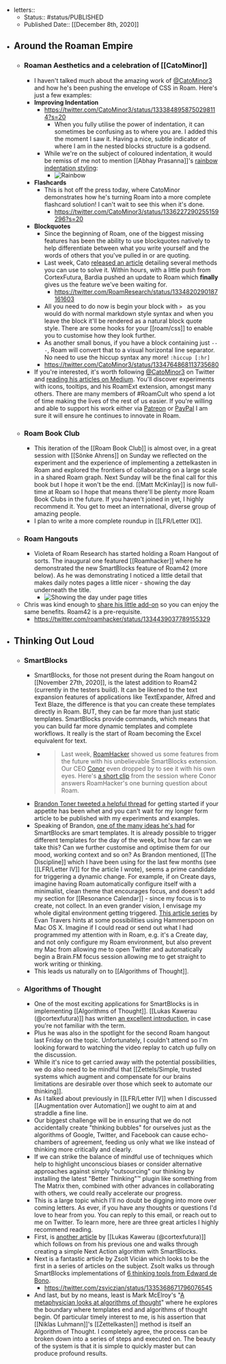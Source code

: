 - letters::
    - Status:: #status/PUBLISHED
    - Published Date:: [[December 8th, 2020]]
- ## Around the Roaman Empire
    - ### Roaman Aesthetics and a celebration of [[CatoMinor]]
        - I haven't talked much about the amazing work of [@CatoMinor3](twitter.com/catominor3) and how he's been pushing the envelope of CSS in Roam. Here's just a few examples:
        - **Improving Indentation**
            - https://twitter.com/CatoMinor3/status/1333848958750298114?s=20
                - When you fully utilise the power of indentation, it can sometimes be confusing as to where you are. I added this the moment I saw it. Having a nice, subtle indicator of where I am in the nested blocks structure is a godsend.
            - While we're on the subject of coloured indentation, it would be remiss of me not to mention [[Abhay Prasanna]]'s [rainbow indentation styling](https://github.com/abhayprasanna/abhayprasanna.github.io/blob/master/rainbow-indent.css):
                - ![Rainbow](http://share.foxsoft.co.uk/cqVxcK+)
        - **Flashcards**
            - This is hot off the press today, where CatoMinor demonstrates how he's turning Roam into a more complete flashcard solution! I can't wait to see this when it's done.
                - https://twitter.com/CatoMinor3/status/1336227290255159296?s=20
        - **Blockquotes**
            - Since the beginning of Roam, one of the biggest missing features has been the ability to use blockquotes natively to help differentiate between what you write yourself and the words of others that you've pulled in or are quoting.
            - Last week, Cato [released an article](https://catominor3.medium.com/in-the-search-for-missing-blockquotes-in-roam-5-reasonable-solutions-ddcd99127cca) detailing several methods you can use to solve it. Within hours, with a little push from CortexFutura, Bardia pushed an update to Roam which __finally__ gives us the feature we've been waiting for.
                - https://twitter.com/RoamResearch/status/1334820290187161603
            - All you need to do now is begin your block with `> ` as you would do with normal markdown style syntax and when you leave the block it'll be rendered as a natural block quote style. There are some hooks for your [[roam/css]] to enable you to customise how they look further.
            - As another small bonus, if you have a block containing just `---`, Roam will convert that to a visual horizontal line separator. No need to use the hiccup syntax any more! `:hiccup [:hr]`
            - https://twitter.com/CatoMinor3/status/1334764868113735680
        - If you're interested, it's worth following [@CatoMinor3](twitter.com/catominor3) on Twitter and [reading his articles on Medium](https://catominor3.medium.com/). You'll discover experiments with icons, tooltips, and his RoamExt extension, amongst many others. There are many members of #RoamCult who spend a lot of time making the lives of the rest of us easier. If you're willing and able to support his work either via [Patreon](https://www.patreon.com/catominor) or [PayPal](https://paypal.me/catominor3) I am sure it will ensure he continues to innovate in Roam.
    - ### Roam Book Club
        - This iteration of the [[Roam Book Club]] is almost over, in a great session with [[Sönke Ahrens]] on Sunday we reflected on the experiment and the experience of implementing a zettelkasten in Roam and explored the frontiers of collaborating on a large scale in a shared Roam graph. Next Sunday will be the final call for this book but I hope it won't be the end. [[Matt McKinlay]] is now full-time at Roam so I hope that means there'll be plenty more Roam Book Clubs in the future. If you haven't joined in yet, I highly recommend it. You get to meet an international, diverse group of amazing people.
        - I plan to write a more complete roundup in [[LFR/Letter IX]].
    - ### Roam Hangouts
        - Violeta of Roam Research has started holding a Roam Hangout of sorts. The inaugural one featured [[Roamhacker]] where he demonstrated the new SmartBlocks feature of Roam42 (more below). As he was demonstrating I noticed a little detail that makes daily notes pages a little nicer - showing the day underneath the title.
            - ![Showing the day under page titles](http://share.foxsoft.co.uk/54vAjk+)
    - Chris was kind enough to [share his little add-on](https://gist.github.com/roamhacker/689270044dcf74257956a289131738c9) so you can enjoy the same benefits. Roam42 is a pre-requisite.
        - https://twitter.com/roamhacker/status/1334439037789155329
- ## Thinking Out Loud
    - ### SmartBlocks
        - SmartBlocks, for those not present during the Roam hangout on [[November 27th, 2020]], is the latest addition to Roam42 (currently in the testers build). It can be likened to the text expansion features of applications like TextExpander, Alfred and Text Blaze, the difference is that you can create these templates directly in Roam. BUT, they can be far more than just static templates. SmartBlocks provide commands, which means that you can build far more dynamic templates and complete workflows. It really is the start of Roam becoming the Excel equivalent for text.
            - > Last week, [RoamHacker](https://cwhitesullivan.lt.acemlna.com/Prod/link-tracker?redirectUrl=aHR0cHMlM0ElMkYlMkZ0d2l0dGVyLmNvbSUyRnJvYW1oYWNrZXI=&a=66602312&account=cwhitesullivan%2Eactivehosted%2Ecom&email=i%2BMM4awnuAf0TZt8s4ZNwk5Xw8IcJbZJCEP4X9vwpSQ%3D&s=ae8b3e9ead8f16073b34baf2606a7524&i=166A1021A1A862) showed us some features from the future with his unbelievable SmartBlocks extension. Our CEO [Conor](https://cwhitesullivan.lt.acemlna.com/Prod/link-tracker?redirectUrl=aHR0cHMlM0ElMkYlMkZ0d2l0dGVyLmNvbSUyRkNvbmF3&a=66602312&account=cwhitesullivan%2Eactivehosted%2Ecom&email=i%2BMM4awnuAf0TZt8s4ZNwk5Xw8IcJbZJCEP4X9vwpSQ%3D&s=ae8b3e9ead8f16073b34baf2606a7524&i=166A1021A1A863) even dropped by to see it with his own eyes. Here's [a short clip](https://cwhitesullivan.lt.acemlna.com/Prod/link-tracker?redirectUrl=aHR0cHMlM0ElMkYlMkZ3d3cueW91dHViZS5jb20lMkZ3YXRjaCUzRnYlM0RtbENpTzJvSUYycyUyNnQlM0Qxcw==&a=66602312&account=cwhitesullivan%2Eactivehosted%2Ecom&email=i%2BMM4awnuAf0TZt8s4ZNwk5Xw8IcJbZJCEP4X9vwpSQ%3D&s=ae8b3e9ead8f16073b34baf2606a7524&i=166A1021A1A864) from the session where Conor answers RoamHacker's one burning question about Roam.
        - [Brandon Toner tweeted a helpful thread](https://twitter.com/brandontoner/status/1334910004823003137) for getting started if your appetite has been whet and you can't wait for my longer form article to be published with my experiments and examples.
        - Speaking of Brandon, [one of the many ideas he's had](https://twitter.com/brandontoner/status/1334890269716733961?s=20) for SmartBlocks are smart templates. It is already possible to trigger different templates for the day of the week, but how far can we take this? Can we further customise and optimise them for our mood, working context and so on? As Brandon mentioned, [[The Discipline]] which I have been using for the last few months (see [[LFR/Letter IV]] for the article I wrote), seems a prime candidate for triggering a dynamic change. For example, if on Create days, imagine having Roam automatically configure itself with a minimalist, clean theme that encourages focus, and doesn't add my section for [[Resonance Calendar]] - since my focus is to create, not collect. In an even grander vision, I envisage my whole digital environment getting triggered. [This article series](http://evantravers.com/articles/2020/06/19/hammerspoon-headspace/) by Evan Travers hints at some possibilities using Hammerspoon on Mac OS X. Imagine if I could read or send out what I had programmed my attention with in Roam, e.g. it's a Create day, and not only configure my Roam environment, but also prevent my Mac from allowing me to open Twitter and automatically begin a Brain.FM focus session allowing me to get straight to work writing or thinking.
        - This leads us naturally on to [[Algorithms of Thought]].
    - ### Algorithms of Thought
        - One of the most exciting applications for SmartBlocks is in implementing [[Algorithms of Thought]]. [[Lukas Kawerau (@cortexfutura)]] has written [an excellent introduction](https://www.cortexfutura.com/getting-started-algorithms-of-thought/), in case you're not familiar with the term.
        - Plus he was also in the spotlight for the second Roam hangout last Friday on the topic. Unfortunately, I couldn't attend so I'm looking forward to watching the video replay to catch up fully on the discussion.
        - While it's nice to get carried away with the potential possibilities, we do also need to be mindful that [[Zettels/Simple, trusted systems which augment and compensate for our brains limitations are desirable over those which seek to automate our thinking]].
        - As I talked about previously in [[LFR/Letter IV]] when I discussed [[Augmentation over Automation]] we ought to aim at and straddle a fine line.
        - Our biggest challenge will be in ensuring that we do not accidentally create "thinking bubbles" for ourselves just as the algorithms of Google, Twitter, and Facebook can cause echo-chambers of agreement, feeding us only what we like instead of thinking more critically and clearly.
        - If we can strike the balance of mindful use of techniques which help to highlight unconscious biases or consider alternative approaches against  simply "outsourcing" our thinking by installing the latest "Better Thinking"™ plugin like something from The Matrix then, combined with other advances in collaborating with others, we could really accelerate our progress.
        - This is a large topic which I'll no doubt be digging into more over coming letters. As ever, if you have any thoughts or questions I'd love to hear from you. You can reply to this email, or reach out to me on Twitter. To learn more, here are three great articles I highly recommend reading.
        - First, is [another article](https://www.cortexfutura.com/algorithms-of-thought-have-arrived/) by [[Lukas Kawerau (@cortexfutura)]] which follows on from his previous one and walks through creating a simple Next Action algorithm with SmartBlocks.
        - Next is a fantastic article by Zsolt Vicián which looks to be the first in a series of articles on the subject. Zsolt walks us through SmartBlocks implementations of [6 thinking tools from Edward de Bono](https://www.zsolt.blog/2020/12/de-bonos-algorithms-of-thought-for.html).
            - https://twitter.com/zsviczian/status/1335368671796076545
        - And last, but by no means, least is Mark McElroy's "[A metaphysician looks at algorithms of thought](https://markmcelroy.com/a-metaphysican-looks-at-algorithms-of-thought/)" where he explores the boundary where templates end and algorithms of thought begin. Of particular timely interest to me, is his assertion that [[Niklas Luhmann]]'s [[Zettelkasten]] method is itself an Algorithm of Thought. I completely agree, the process can be broken down into a series of steps and executed on. The beauty of the system is that it is simple to quickly master but can produce profound results.

